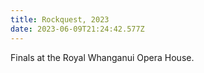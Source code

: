 ```yaml
---
title: Rockquest, 2023
date: 2023-06-09T21:24:42.577Z
---
```

Finals at the Royal Whanganui Opera House.